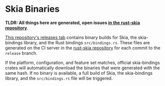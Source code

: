 # Skia Binaries

**TLDR: All things here are generated, open issues [in the rust-skia repository](https://github.com/rust-skia/rust-skia/issues/new)**.  

[This repository's releases tab](https://github.com/rust-skia/skia-binaries/releases) contains binary builds for Skia, the skia-bindings library, and the Rust bindings `src/bindings.rs`. These files are generated on the CI server in the [rust-skia repository](https://github.com/rust-skia/rust-skia) for each commit to the `release` branch.

If the platform, configuration, and feature set matches, official skia-bindings crates will automatically download the binaries that were generated with the same hash. If no binary is available, a full build of Skia, the skia-bindings library, and the `src/bindings.rs` file will be triggered.
